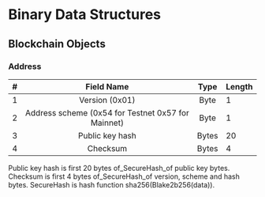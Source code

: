 # Binary Data Structures

## Blockchain Objects

### Address

| # | Field Name                                        | Type  | Length |
|---|:-------------------------------------------------:|:-----:|--------|
| 1 | Version (0x01)                                    | Byte  | 1      |
| 2 | Address scheme (0x54 for Testnet 0x57 for Mainnet)| Byte  | 1      |
| 3 | Public key hash                                   | Bytes | 20     |
| 4 | Checksum                                          | Bytes | 4      |

Public key hash is first 20 bytes of_SecureHash_of public key bytes. Checksum is first 4 bytes of_SecureHash_of version, scheme and hash bytes. SecureHash is hash function sha256(Blake2b256(data)).
